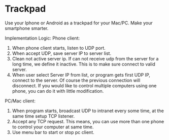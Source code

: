 Trackpad
========

Use your Iphone or Android as a trackpad for your Mac/PC. Make your smartphone smarter.

Implementation Logic: 
Phone client:
1. When phone client starts, listen to UDP port.
2. When accept UDP, save server IP to server list.
3. Clean not active server ip. If can not receive udp from the server for a long time, we define it inactive. This is to make sure connect to valid server.
4. When user select Server IP from list, or program gets first UDP IP, connect to the server. Of course the previous connection will disconnect. If you would like to control multiple computers using one phone, you can do it with little modification.


PC/Mac client:
1. When program starts, broadcast UDP to intranet every some time, at the same time setup TCP listener.
2. Accept any TCP request. This means, you can use more than one phone to control your computer at same time.
3. Use menu bar to start or stop pc client.

